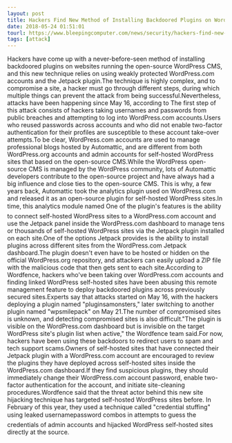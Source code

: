 ```yaml
---
layout: post
title: Hackers Find New Method of Installing Backdoored Plugins on WordPress Sites
date: 2018-05-24 01:51:01
tourl: https://www.bleepingcomputer.com/news/security/hackers-find-new-method-of-installing-backdoored-plugins-on-wordpress-sites/
tags: [attack]
---
```

Hackers have come up with a never-before-seen method of installing backdoored plugins on websites running the open-source WordPress CMS, and this new technique relies on using weakly protected WordPress.com accounts and the Jetpack plugin.The technique is highly complex, and to compromise a site, a hacker must go through different steps, during which multiple things can prevent the attack from being successful.Nevertheless, attacks have been happening since May 16, according to The first step of this attack consists of hackers taking usernames and passwords from public breaches and attempting to log into WordPress.com accounts.Users who reused passwords across accounts and who did not enable two-factor authentication for their profiles are susceptible to these account take-over attempts.To be clear, WordPress.com accounts are used to manage professional blogs hosted by Automattic, and are different from both WordPress.org accounts and admin accounts for self-hosted WordPress sites that based on the open-source CMS.While the WordPress open-source CMS is managed by the WordPress community, lots of Automattic developers contribute to the open-source project and have always had a big influence and close ties to the open-source CMS. This is why, a few years back, Automattic took the analytics plugin used on WordPress.com and released it as an open-source plugin for self-hosted WordPress sites.In time, this analytics module named One of the plugin's features is the ability to connect self-hosted WordPress sites to a WordPress.com account and use the Jetpack panel inside the WordPress.com dashboard to manage tens or thousands of self-hosted WordPress sites via the Jetpack plugin installed on each site.One of the options Jetpack provides is the ability to install plugins across different sites from the WordPress.com Jetpack dashboard.The plugin doesn't even have to be hosted or hidden on the official WordPress.org repository, and attackers can easily upload a ZIP file with the malicious code that then gets sent to each site.According to Wordfence, hackers who've been taking over WordPress.com accounts and finding linked WordPress self-hosted sites have been abusing this remote management feature to deploy backdoored plugins across previously secured sites.Experts say that attacks started on May 16, with the hackers deploying a plugin named "pluginsamonsters," later switching to another plugin named "wpsmilepack" on May 21.The number of compromised sites is unknown, and detecting compromised sites is also difficult."The plugin is visible on the WordPress.com dashboard but is invisible on the target WordPress site's plugin list when active," the Wordfence team said.For now, hackers have been using these backdoors to redirect users to spam and tech support scams.Owners of self-hosted sites that have connected their Jetpack plugin with a WordPress.com account are encouraged to review the plugins they have deployed across self-hosted sites inside the WordPress.com dashboard.If they find suspicious plugins, they should immediately change their WordPress.com account password, enable two-factor authentication for the account, and initiate site-cleaning procedures.Wordfence said that the threat actor behind this new site hijacking technique has targeted self-hosted WordPress sites before. In February of this year, they used a technique called "credential stuffing" using leaked usernamepassword combos in attempts to guess the credentials of admin accounts and hijacked WordPress self-hosted sites directly at the source.
